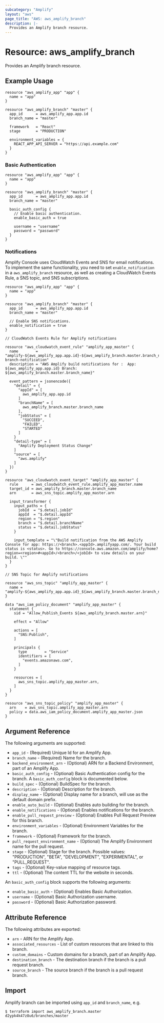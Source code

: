 ```yaml
---
subcategory: "Amplify"
layout: "aws"
page_title: "AWS: aws_amplify_branch"
description: |-
  Provides an Amplify branch resource.
---
```


# Resource: aws_amplify_branch

Provides an Amplify branch resource.

## Example Usage

```hcl
resource "aws_amplify_app" "app" {
  name = "app"
}

resource "aws_amplify_branch" "master" {
  app_id      = aws_amplify_app.app.id
  branch_name = "master"

  framework   = "React"
  stage       = "PRODUCTION"

  environment_variables = {
    REACT_APP_API_SERVER = "https://api.example.com"
  }
}
```

### Basic Authentication

```hcl
resource "aws_amplify_app" "app" {
  name = "app"
}

resource "aws_amplify_branch" "master" {
  app_id      = aws_amplify_app.app.id
  branch_name = "master"

  basic_auth_config {
    // Enable basic authentication.
    enable_basic_auth = true

    username = "username"
    password = "password"
  }
}
```

### Notifications

Amplify Console uses CloudWatch Events and SNS for email notifications.  To implement the same functionality, you need to set `enable_notification` in a `aws_amplify_branch` resource, as well as creating a CloudWatch Events Rule, a SNS topic, and SNS subscriptions.

```hcl
resource "aws_amplify_app" "app" {
  name = "app"
}

resource "aws_amplify_branch" "master" {
  app_id      = aws_amplify_app.app.id
  branch_name = "master"

  // Enable SNS notifications.
  enable_notification = true
}

// CloudWatch Events Rule for Amplify notifications

resource "aws_cloudwatch_event_rule" "amplify_app_master" {
  name        = "amplify-${aws_amplify_app.app.id}-${aws_amplify_branch.master.branch_name}-branch-notification"
  description = "AWS Amplify build notifications for :  App: ${aws_amplify_app.app.id} Branch: ${aws_amplify_branch.master.branch_name}"

  event_pattern = jsonencode({
    "detail" = {
      "appId" = [
        aws_amplify_app.app.id
      ]
      "branchName" = [
        aws_amplify_branch.master.branch_name
      ],
      "jobStatus" = [
        "SUCCEED",
        "FAILED",
        "STARTED"
      ]
    }
    "detail-type" = [
      "Amplify Deployment Status Change"
    ]
    "source" = [
      "aws.amplify"
    ]
  })
}

resource "aws_cloudwatch_event_target" "amplify_app_master" {
  rule      = aws_cloudwatch_event_rule.amplify_app_master.name
  target_id = aws_amplify_branch.master.branch_name
  arn       = aws_sns_topic.amplify_app_master.arn

  input_transformer {
    input_paths = {
      jobId  = "$.detail.jobId"
      appId  = "$.detail.appId"
      region = "$.region"
      branch = "$.detail.branchName"
      status = "$.detail.jobStatus"
    }

    input_template = "\"Build notification from the AWS Amplify Console for app: https://<branch>.<appId>.amplifyapp.com/. Your build status is <status>. Go to https://console.aws.amazon.com/amplify/home?region=<region>#<appId>/<branch>/<jobId> to view details on your build. \""
  }
}

// SNS Topic for Amplify notifications

resource "aws_sns_topic" "amplify_app_master" {
  name = "amplify-${aws_amplify_app.app.id}_${aws_amplify_branch.master.branch_name}"
}

data "aws_iam_policy_document" "amplify_app_master" {
  statement {
    sid = "Allow_Publish_Events ${aws_amplify_branch.master.arn}"

    effect = "Allow"

    actions = [
      "SNS:Publish",
    ]

    principals {
      type        = "Service"
      identifiers = [
        "events.amazonaws.com",
      ]
    }

    resources = [
      aws_sns_topic.amplify_app_master.arn,
    ]
  }
}

resource "aws_sns_topic_policy" "amplify_app_master" {
  arn    = aws_sns_topic.amplify_app_master.arn
  policy = data.aws_iam_policy_document.amplify_app_master.json
}
```

## Argument Reference

The following arguments are supported:

* `app_id` - (Required) Unique Id for an Amplify App.
* `branch_name` - (Required) Name for the branch.
* `backend_environment_arn` - (Optional) ARN for a Backend Environment, part of an Amplify App.
* `basic_auth_config` - (Optional) Basic Authentication config for the branch. A `basic_auth_config` block is documented below.
* `build_spec` - (Optional) BuildSpec for the branch.
* `description` - (Optional) Description for the branch.
* `display_name` - (Optional) Display name for a branch, will use as the default domain prefix.
* `enable_auto_build` - (Optional) Enables auto building for the branch.
* `enable_notifications` - (Optional) Enables notifications for the branch.
* `enable_pull_request_preview` - (Optional) Enables Pull Request Preview for this branch.
* `environment_variables` - (Optional) Environment Variables for the branch.
* `framework` - (Optional) Framework for the branch.
* `pull_request_environment_name` - (Optional) The Amplify Environment name for the pull request.
* `stage` - (Optional) Stage for the branch. Possible values: "PRODUCTION", "BETA", "DEVELOPMENT", "EXPERIMENTAL", or "PULL_REQUEST".
* `tags` - (Optional) Key-value mapping of resource tags.
* `ttl` - (Optional) The content TTL for the website in seconds.

An `basic_auth_config` block supports the following arguments:

* `enable_basic_auth` - (Optional) Enables Basic Authorization.
* `username` - (Optional) Basic Authorization username.
* `password` - (Optional) Basic Authorization password.

## Attribute Reference

The following attributes are exported:

* `arn` - ARN for the Amplify App.
* `associated_resources` - List of custom resources that are linked to this branch.
* `custom_domains` - Custom domains for a branch, part of an Amplify App.
* `destination_branch` - The destination branch if the branch is a pull request branch.
* `source_branch` - The source branch if the branch is a pull request branch.

## Import

Amplify branch can be imported using `app_id` and `branch_name`, e.g.

```
$ terraform import aws_amplify_branch.master d2ypk4k47z8u6/branches/master
```
